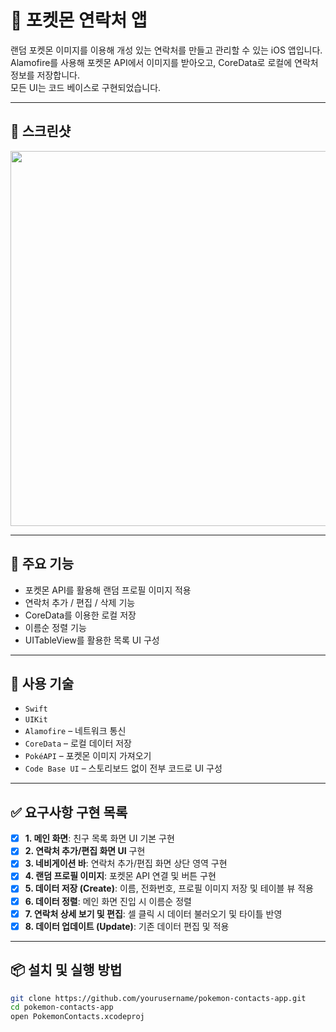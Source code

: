 # 📱 포켓몬 연락처 앱

랜덤 포켓몬 이미지를 이용해 개성 있는 연락처를 만들고 관리할 수 있는 iOS 앱입니다.  
Alamofire를 사용해 포켓몬 API에서 이미지를 받아오고, CoreData로 로컬에 연락처 정보를 저장합니다.  
모든 UI는 코드 베이스로 구현되었습니다.

---

## 📸 스크린샷

<p align="center">
  <img src="https://github.com/user-attachments/assets/24913df9-eb23-4685-949e-0cd9636efc13" width="600"/>
</p>


---

## 🚀 주요 기능

- 포켓몬 API를 활용해 랜덤 프로필 이미지 적용
- 연락처 추가 / 편집 / 삭제 기능
- CoreData를 이용한 로컬 저장
- 이름순 정렬 기능
- UITableView를 활용한 목록 UI 구성

---

## 🔧 사용 기술

- `Swift`
- `UIKit`
- `Alamofire` – 네트워크 통신
- `CoreData` – 로컬 데이터 저장
- `PokéAPI` – 포켓몬 이미지 가져오기  
- `Code Base UI` – 스토리보드 없이 전부 코드로 UI 구성

---

## ✅ 요구사항 구현 목록

- [x] **1. 메인 화면**: 친구 목록 화면 UI 기본 구현
- [x] **2. 연락처 추가/편집 화면 UI** 구현
- [x] **3. 네비게이션 바**: 연락처 추가/편집 화면 상단 영역 구현
- [x] **4. 랜덤 프로필 이미지**: 포켓몬 API 연결 및 버튼 구현
- [x] **5. 데이터 저장 (Create)**: 이름, 전화번호, 프로필 이미지 저장 및 테이블 뷰 적용
- [x] **6. 데이터 정렬**: 메인 화면 진입 시 이름순 정렬
- [x] **7. 연락처 상세 보기 및 편집**: 셀 클릭 시 데이터 불러오기 및 타이틀 반영
- [x] **8. 데이터 업데이트 (Update)**: 기존 데이터 편집 및 적용

---

## 📦 설치 및 실행 방법

```bash
git clone https://github.com/yourusername/pokemon-contacts-app.git
cd pokemon-contacts-app
open PokemonContacts.xcodeproj
